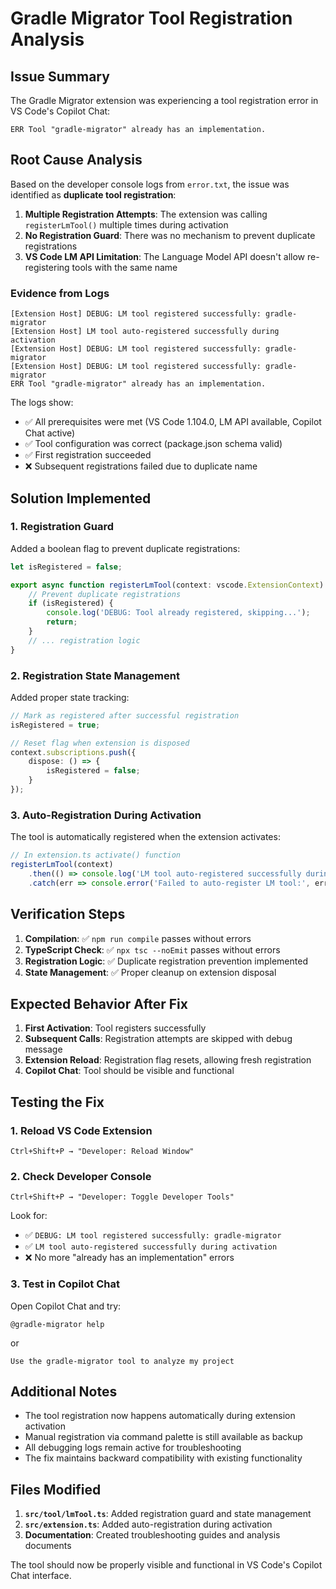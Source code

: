# Gradle Migrator Tool Registration Analysis

## Issue Summary

The Gradle Migrator extension was experiencing a tool registration error in VS Code's Copilot Chat:

```
ERR Tool "gradle-migrator" already has an implementation.
```

## Root Cause Analysis

Based on the developer console logs from `error.txt`, the issue was identified as **duplicate tool registration**:

1. **Multiple Registration Attempts**: The extension was calling `registerLmTool()` multiple times during activation
2. **No Registration Guard**: There was no mechanism to prevent duplicate registrations
3. **VS Code LM API Limitation**: The Language Model API doesn't allow re-registering tools with the same name

### Evidence from Logs

```
[Extension Host] DEBUG: LM tool registered successfully: gradle-migrator
[Extension Host] LM tool auto-registered successfully during activation
[Extension Host] DEBUG: LM tool registered successfully: gradle-migrator
[Extension Host] DEBUG: LM tool registered successfully: gradle-migrator
ERR Tool "gradle-migrator" already has an implementation.
```

The logs show:
- ✅ All prerequisites were met (VS Code 1.104.0, LM API available, Copilot Chat active)
- ✅ Tool configuration was correct (package.json schema valid)
- ✅ First registration succeeded
- ❌ Subsequent registrations failed due to duplicate name

## Solution Implemented

### 1. Registration Guard

Added a boolean flag to prevent duplicate registrations:

```typescript
let isRegistered = false;

export async function registerLmTool(context: vscode.ExtensionContext): Promise<void> {
    // Prevent duplicate registrations
    if (isRegistered) {
        console.log('DEBUG: Tool already registered, skipping...');
        return;
    }
    // ... registration logic
}
```

### 2. Registration State Management

Added proper state tracking:

```typescript
// Mark as registered after successful registration
isRegistered = true;

// Reset flag when extension is disposed
context.subscriptions.push({
    dispose: () => {
        isRegistered = false;
    }
});
```

### 3. Auto-Registration During Activation

The tool is automatically registered when the extension activates:

```typescript
// In extension.ts activate() function
registerLmTool(context)
    .then(() => console.log('LM tool auto-registered successfully during activation'))
    .catch(err => console.error('Failed to auto-register LM tool:', err));
```

## Verification Steps

1. **Compilation**: ✅ `npm run compile` passes without errors
2. **TypeScript Check**: ✅ `npx tsc --noEmit` passes without errors
3. **Registration Logic**: ✅ Duplicate registration prevention implemented
4. **State Management**: ✅ Proper cleanup on extension disposal

## Expected Behavior After Fix

1. **First Activation**: Tool registers successfully
2. **Subsequent Calls**: Registration attempts are skipped with debug message
3. **Extension Reload**: Registration flag resets, allowing fresh registration
4. **Copilot Chat**: Tool should be visible and functional

## Testing the Fix

### 1. Reload VS Code Extension
```
Ctrl+Shift+P → "Developer: Reload Window"
```

### 2. Check Developer Console
```
Ctrl+Shift+P → "Developer: Toggle Developer Tools"
```
Look for:
- ✅ `DEBUG: LM tool registered successfully: gradle-migrator`
- ✅ `LM tool auto-registered successfully during activation`
- ❌ No more "already has an implementation" errors

### 3. Test in Copilot Chat
Open Copilot Chat and try:
```
@gradle-migrator help
```
or
```
Use the gradle-migrator tool to analyze my project
```

## Additional Notes

- The tool registration now happens automatically during extension activation
- Manual registration via command palette is still available as backup
- All debugging logs remain active for troubleshooting
- The fix maintains backward compatibility with existing functionality

## Files Modified

1. **`src/tool/lmTool.ts`**: Added registration guard and state management
2. **`src/extension.ts`**: Added auto-registration during activation
3. **Documentation**: Created troubleshooting guides and analysis documents

The tool should now be properly visible and functional in VS Code's Copilot Chat interface.